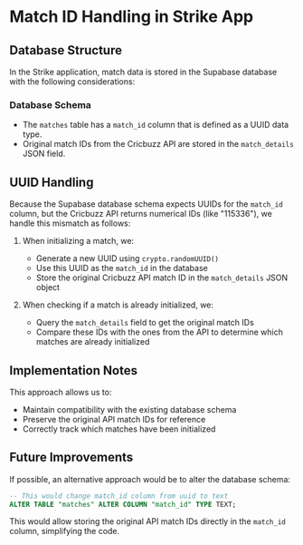 # Match ID Handling in Strike App

## Database Structure

In the Strike application, match data is stored in the Supabase database with the following considerations:

### Database Schema

- The `matches` table has a `match_id` column that is defined as a UUID data type.
- Original match IDs from the Cricbuzz API are stored in the `match_details` JSON field.

## UUID Handling

Because the Supabase database schema expects UUIDs for the `match_id` column, but the Cricbuzz API returns numerical IDs (like "115336"), we handle this mismatch as follows:

1. When initializing a match, we:
   - Generate a new UUID using `crypto.randomUUID()`
   - Use this UUID as the `match_id` in the database
   - Store the original Cricbuzz API match ID in the `match_details` JSON object

2. When checking if a match is already initialized, we:
   - Query the `match_details` field to get the original match IDs
   - Compare these IDs with the ones from the API to determine which matches are already initialized

## Implementation Notes

This approach allows us to:
- Maintain compatibility with the existing database schema
- Preserve the original API match IDs for reference
- Correctly track which matches have been initialized

## Future Improvements

If possible, an alternative approach would be to alter the database schema:

```sql
-- This would change match_id column from uuid to text
ALTER TABLE "matches" ALTER COLUMN "match_id" TYPE TEXT;
```

This would allow storing the original API match IDs directly in the `match_id` column, simplifying the code.
